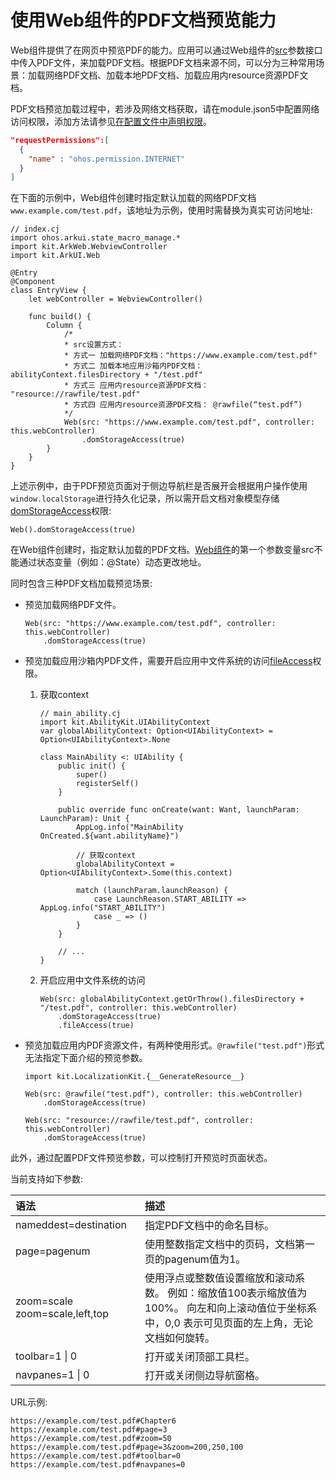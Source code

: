 # 使用Web组件的PDF文档预览能力

Web组件提供了在网页中预览PDF的能力。应用可以通过Web组件的[src](../../../API_Reference/source_zh_cn/arkui-cj/cj-web-web.md#web)参数接口中传入PDF文件，来加载PDF文档。根据PDF文档来源不同，可以分为三种常用场景：加载网络PDF文档、加载本地PDF文档、加载应用内resource资源PDF文档。

PDF文档预览加载过程中，若涉及网络文档获取，请在module.json5中配置网络访问权限，添加方法请参见[在配置文件中声明权限](../security/AccessToken/cj-declare-permissions.md)。

```json
"requestPermissions":[
  {
    "name" : "ohos.permission.INTERNET"
  }
]
```

在下面的示例中，Web组件创建时指定默认加载的网络PDF文档 `www.example.com/test.pdf`，该地址为示例，使用时需替换为真实可访问地址:

<!-- compile -->

```cangjie
// index.cj
import ohos.arkui.state_macro_manage.*
import kit.ArkWeb.WebviewController
import kit.ArkUI.Web

@Entry
@Component
class EntryView {
    let webController = WebviewController()

    func build() {
        Column {
            /*
            * src设置方式：
            * 方式一 加载网络PDF文档："https://www.example.com/test.pdf"
            * 方式二 加载本地应用沙箱内PDF文档： abilityContext.filesDirectory + "/test.pdf"
            * 方式三 应用内resource资源PDF文档： "resource://rawfile/test.pdf"
            * 方式四 应用内resource资源PDF文档： @rawfile(“test.pdf”)
            */
            Web(src: "https://www.example.com/test.pdf", controller: this.webController)
                .domStorageAccess(true)
        }
    }
}
```

上述示例中，由于PDF预览页面对于侧边导航栏是否展开会根据用户操作使用`window.localStorage`进行持久化记录，所以需开启文档对象模型存储[domStorageAccess](../../../API_Reference/source_zh_cn/arkui-cj/cj-web-web.md#func-domstorageaccessbool)权限:

<!-- compile -->

```cangjie
Web().domStorageAccess(true)
```

在Web组件创建时，指定默认加载的PDF文档。[Web组件](../../../API_Reference/source_zh_cn/arkui-cj/cj-web-web.md#web)的第一个参数变量src不能通过状态变量（例如：@State）动态更改地址。

同时包含三种PDF文档加载预览场景:

- 预览加载网络PDF文件。

    <!-- compile -->

    ```cangjie
    Web(src: "https://www.example.com/test.pdf", controller: this.webController)
        .domStorageAccess(true)
    ```

- 预览加载应用沙箱内PDF文件，需要开启应用中文件系统的访问[fileAccess](../../../API_Reference/source_zh_cn/arkui-cj/cj-web-web.md#func-fileaccessbool)权限。

    1. 获取context

        <!-- compile -->

        ```cangjie
        // main_ability.cj
        import kit.AbilityKit.UIAbilityContext
        var globalAbilityContext: Option<UIAbilityContext> = Option<UIAbilityContext>.None

        class MainAbility <: UIAbility {
            public init() {
                super()
                registerSelf()
            }

            public override func onCreate(want: Want, launchParam: LaunchParam): Unit {
                AppLog.info("MainAbility OnCreated.${want.abilityName}")

                // 获取context
                globalAbilityContext = Option<UIAbilityContext>.Some(this.context)

                match (launchParam.launchReason) {
                    case LaunchReason.START_ABILITY => AppLog.info("START_ABILITY")
                    case _ => ()
                }
            }

            // ...
        }
        ```

    2. 开启应用中文件系统的访问

        <!-- compile -->

        ```cangjie
        Web(src: globalAbilityContext.getOrThrow().filesDirectory + "/test.pdf", controller: this.webController)
            .domStorageAccess(true)
            .fileAccess(true)
        ```

- 预览加载应用内PDF资源文件，有两种使用形式。`@rawfile("test.pdf")`形式无法指定下面介绍的预览参数。

    <!-- compile -->

    ```cangjie
    import kit.LocalizationKit.{__GenerateResource__}

    Web(src: @rawfile("test.pdf"), controller: this.webController)
        .domStorageAccess(true)
    ```

    <!-- compile -->

    ```cangjie
    Web(src: "resource://rawfile/test.pdf", controller: this.webController)
        .domStorageAccess(true)
    ```

此外，通过配置PDF文件预览参数，可以控制打开预览时页面状态。

当前支持如下参数:

| 语法  | 描述  |
| :--------- | :---------- |
| nameddest=destination  |  指定PDF文档中的命名目标。 |
| page=pagenum  | 使用整数指定文档中的页码，文档第一页的pagenum值为1。|
| zoom=scale    zoom=scale,left,top | 使用浮点或整数值设置缩放和滚动系数。 例如：缩放值100表示缩放值为100%。 向左和向上滚动值位于坐标系中，0,0 表示可见页面的左上角，无论文档如何旋转。 |
| toolbar=1 \| 0 | 打开或关闭顶部工具栏。 |
| navpanes=1 \| 0 | 打开或关闭侧边导航窗格。 |

URL示例:

```text
https://example.com/test.pdf#Chapter6
https://example.com/test.pdf#page=3
https://example.com/test.pdf#zoom=50
https://example.com/test.pdf#page=3&zoom=200,250,100
https://example.com/test.pdf#toolbar=0
https://example.com/test.pdf#navpanes=0
```
